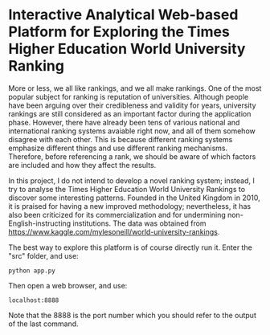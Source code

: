 # Interactive Analytical Web-based Platform for Exploring the Times Higher Education World University Ranking

More or less, we all like rankings, and we all make rankings. One of the most popular subject for ranking is reputation of universities. Although people have been arguing over their credibleness and validity for years, university rankings are still considered as an important factor during the application phase. However, there have already been tens of various national and international ranking systems avaiable right now, and all of them somehow disagree with each other. This is because different ranking systems emphasize different things and use different ranking mechanisms. Therefore, before referencing a rank, we should be aware of which factors are included and how they affect the results.

In this project, I do not intend to develop a novel ranking system; instead, I try to analyse the Times Higher Education World University Rankings to discover some interesting patterns. Founded in the United Kingdom in 2010, it is praised for having a new improved methodology; nevertheless, it has also been criticized for its commercialization and for undermining non-English-instructing institutions. The data was obtained from https://www.kaggle.com/mylesoneill/world-university-rankings.

The best way to explore this platform is of course directly run it. Enter the "src" folder, and use:


```
python app.py
```

Then open a web browser, and use:


```
localhost:8888
```

Note that the 8888 is the port number which you should refer to the output of the last command.
